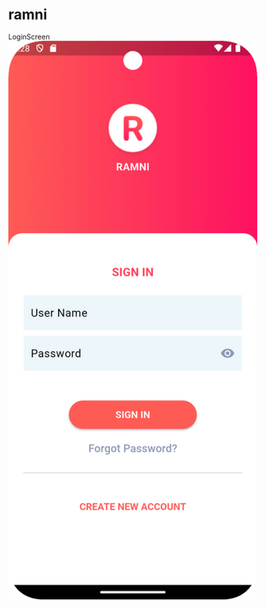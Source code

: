 # ramni

LoginScreen
<img src="screenshots/login.png" alt="Login Screen" title="LoginScreen" width="500">
